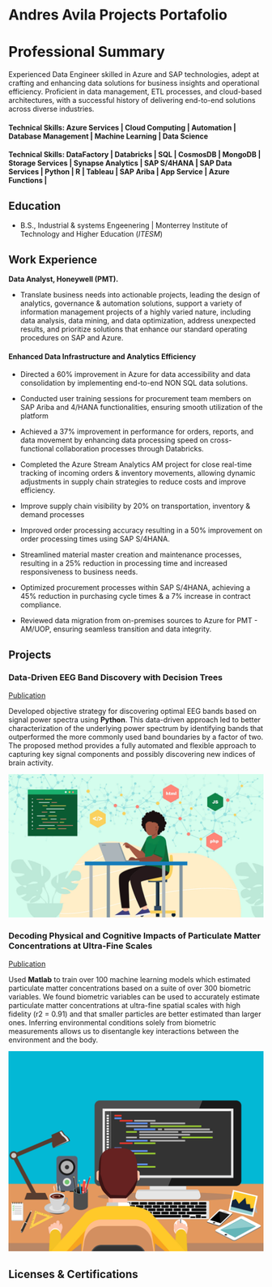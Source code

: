 # Andres Avila Projects Portafolio 

# Professional Summary
Experienced Data Engineer skilled in Azure and SAP technologies, adept at crafting and enhancing data solutions for business insights and operational efficiency. Proficient in data management, ETL processes, and cloud-based architectures, with a successful history of delivering end-to-end solutions across diverse industries.

#### Technical Skills: Azure Services | Cloud Computing | Automation | Database Management | Machine Learning  | Data Science
#### Technical Skills: DataFactory | Databricks | SQL | CosmosDB | MongoDB | Storage Services | Synapse Analytics | SAP S/4HANA | SAP Data Services | Python | R | Tableau | SAP Ariba | App Service | Azure Functions |

## Education	        		
- B.S., Industrial & systems Engeenering | Monterrey Institute of Technology and Higher Education (_ITESM_)

## Work Experience

**Data Analyst, Honeywell (PMT).**
- Translate business needs into actionable projects, leading the design of analytics, governance & automation solutions, support a variety of information management projects of a highly varied nature, including data analysis, data mining, and data optimization, address unexpected results, and prioritize solutions that enhance our standard operating procedures on SAP and Azure.

#### Enhanced Data Infrastructure and Analytics Efficiency
- Directed a 60% improvement in Azure for data accessibility and data consolidation by implementing end-to-end NON SQL data solutions.
- Conducted user training sessions for procurement team members on SAP Ariba and 4/HANA functionalities, ensuring smooth utilization of the platform
- Achieved a 37% improvement in performance for orders, reports, and data movement by enhancing data processing speed on cross-functional collaboration processes through Databricks.
- Completed the Azure Stream Analytics AM project for close real-time tracking of incoming orders & inventory movements, allowing dynamic adjustments in supply chain strategies to reduce costs and improve efficiency. 


- Improve supply chain visibility by 20% on transportation, inventory & demand processes
- Improved order processing accuracy resulting in a 50% improvement on order processing times using SAP S/4HANA.
- Streamlined material master creation and maintenance processes, resulting in a 25% reduction in processing time and increased responsiveness to business needs.
- Optimized procurement processes within SAP S/4HANA, achieving a 45% reduction in purchasing cycle times & a 7% increase in contract compliance.
- Reviewed data migration from on-premises sources to Azure for PMT - AM/UOP, ensuring seamless transition and data integrity.

## Projects
### Data-Driven EEG Band Discovery with Decision Trees
[Publication](https://www.mdpi.com/1424-8220/22/8/3048)

Developed objective strategy for discovering optimal EEG bands based on signal power spectra using **Python**. This data-driven approach led to better characterization of the underlying power spectrum by identifying bands that outperformed the more commonly used band boundaries by a factor of two. The proposed method provides a fully automated and flexible approach to capturing key signal components and possibly discovering new indices of brain activity.

![EEG Band Discovery](/assets/feature.jpg)

### Decoding Physical and Cognitive Impacts of Particulate Matter Concentrations at Ultra-Fine Scales
[Publication](https://www.mdpi.com/1424-8220/22/11/4240)

Used **Matlab** to train over 100 machine learning models which estimated particulate matter concentrations based on a suite of over 300 biometric variables. We found biometric variables can be used to accurately estimate particulate matter concentrations at ultra-fine spatial scales with high fidelity (r2 = 0.91) and that smaller particles are better estimated than larger ones. Inferring environmental conditions solely from biometric measurements allows us to disentangle key interactions between the environment and the body.

![Data Scientist](assets/programming.jpg)

## Licenses & Certifications  
